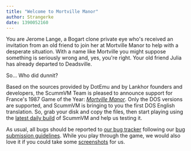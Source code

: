 ```yaml
---
title: "Welcome to Mortville Manor"
author: Strangerke
date: 1390052160
---
```


You are Jerome Lange, a Bogart clone private eye who's received an invitation from an old friend to join her at Mortville Manor to help with a desperate situation. With a name like Mortville you might suppose something is seriously wrong and, yes, you're right. Your old friend Julia has already departed to Deadsville.

So... Who did dunnit?

Based on the sources provided by DotEmu and by Lankhor founders and developers, the ScummVM Team is pleased to announce support for France's 1987 Game of the Year: [*Mortville Manor*](http://www.mobygames.com/game/dos/mortville-manor). Only the DOS versions are supported, and ScummVM is bringing to you the first DOS English translation. So, grab your disk and copy the files, then start playing using the [latest daily build](/downloads/#daily) of ScummVM and help us testing it.

As usual, all bugs should be reported to [our bug tracker](http://bugs.scummvm.org/milestone/Mortville%20Manor/) following our [bug submission guidelines](/faq/#question.report-bugs). While you play through the game, we would also love it if you could take some [screenshots](http://wiki.scummvm.org/index.php/Screenshots) for us.
